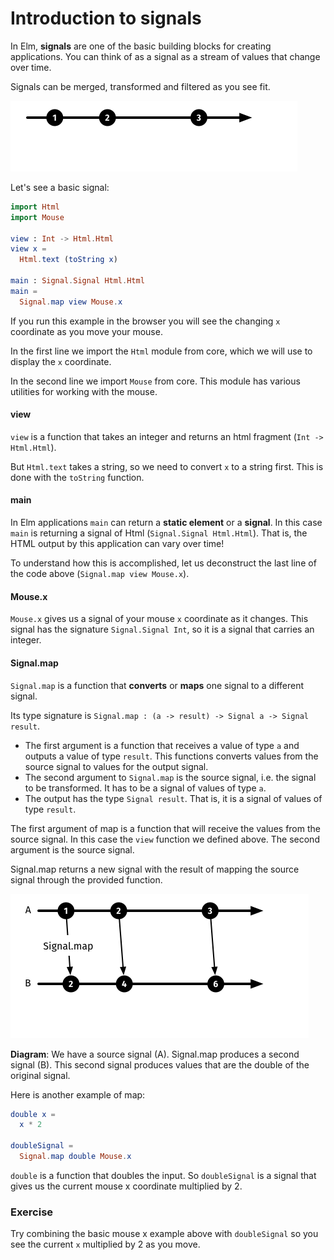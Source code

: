 # Introduction to signals

In Elm, __signals__ are one of the basic building blocks for creating applications. You can think of as a signal as a stream of values that change over time.

Signals can be merged, transformed and filtered as you see fit.

![Signal](signal.png)

Let's see a basic signal:

```elm
import Html
import Mouse

view : Int -> Html.Html
view x =
  Html.text (toString x)

main : Signal.Signal Html.Html
main =
  Signal.map view Mouse.x
```

If you run this example in the browser you will see the changing `x` coordinate as you move your mouse.

In the first line we import the `Html` module from core, which we will use to display the `x` coordinate.

In the second line we import `Mouse` from core. This module has various utilities for working with the mouse.

#### view

`view` is a function that takes an integer and returns an html fragment (`Int -> Html.Html`).

But `Html.text` takes a string, so we need to convert `x` to a string first. This is done with the `toString` function.

#### main

In Elm applications `main` can return a __static element__ or a __signal__. In this case `main` is returning a signal of Html (`Signal.Signal Html.Html`). That is, the HTML output by this application can vary over time!

To understand how this is accomplished, let us deconstruct the last line of the code above (`Signal.map view Mouse.x`).

#### Mouse.x

`Mouse.x` gives us a signal of your mouse `x` coordinate as it changes. This signal has the signature `Signal.Signal Int`, so it is a signal that carries an integer.

#### Signal.map

`Signal.map` is a function that __converts__ or __maps__ one signal to a different signal.

Its type signature is `Signal.map : (a -> result) -> Signal a -> Signal result`.

- The first argument is a function that receives a value of type `a` and outputs a value of type `result`. This functions converts values from the source signal to values for the output signal.
- The second argument to `Signal.map` is the source signal, i.e. the signal to be transformed.  It has to be a signal of values of type `a`.
- The output has the type `Signal result`. That is, it is a signal of values of type `result`.  

The first argument of map is a function that will receive the values from the source signal. In this case the `view` function we defined above. The second argument is the source signal.

Signal.map returns a new signal with the result of mapping the source signal through the provided function.




![Signal map](signal-map.png)

__Diagram__: We have a source signal (A). Signal.map produces a second signal (B). This second signal produces values that are the double of the original signal.

Here is another example of map:

```elm
double x =
  x * 2

doubleSignal =
  Signal.map double Mouse.x
```

`double` is a function that doubles the input. So `doubleSignal` is a signal that gives us the current mouse x coordinate multiplied by 2.

### Exercise

Try combining the basic mouse x example above with `doubleSignal` so you see the current `x` multiplied by 2 as you move.